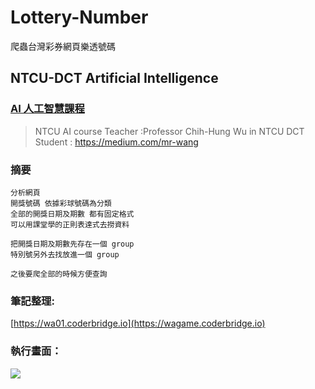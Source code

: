 # Lottery-Number
 爬蟲台灣彩券網頁樂透號碼

## NTCU-DCT Artificial Intelligence  

### [AI 人工智慧課程](https://http://120.108.221.55/PROFCHWU/dctai/index.php)
> NTCU AI course
> Teacher :Professor Chih-Hung Wu in NTCU DCT
> Student : https://medium.com/mr-wang

### 摘要


```
分析網頁
開獎號碼 依據彩球號碼為分類
全部的開獎日期及期數 都有固定格式
可以用課堂學的正則表達式去撈資料

把開獎日期及期數先存在一個 group
特別號另外去找放進一個 group

之後要爬全部的時候方便查詢

```





### 筆記整理:

[https://wa01.coderbridge.io](https://wagame.coderbridge.io)

### 執行畫面：

![](https://static.coderbridge.com/img/mrwang01/5dd9afd1e97146a0814fb514c179b8d8.png)



